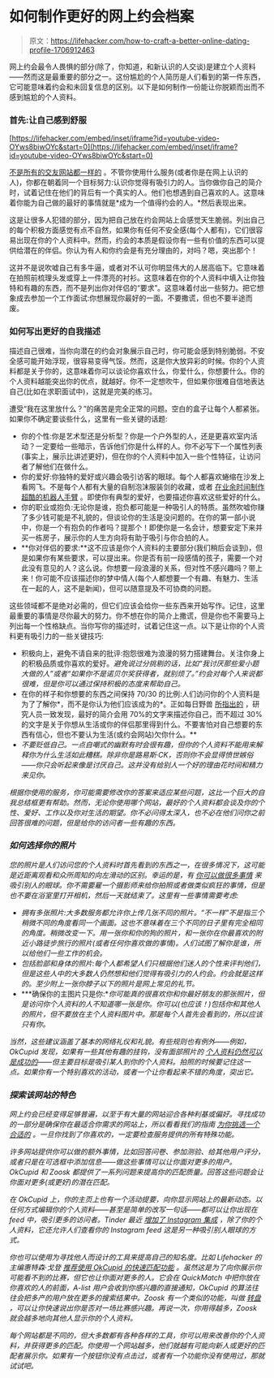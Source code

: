 # 如何制作更好的网上约会档案

> 原文：<https://lifehacker.com/how-to-craft-a-better-online-dating-profile-1706912463>

网上约会最令人畏惧的部分(除了，你知道，和新认识的人交谈)是建立个人资料——然而这是最重要的部分之一。这份尴尬的个人简历是人们看到的第一件东西，它可能意味着约会和未回复信息的区别。以下是如何制作一份能让你脱颖而出而不感到尴尬的个人资料。



### **首先:让自己感到舒服**

 [https://lifehacker.com/embed/inset/iframe?id=youtube-video-OYws8biwOYc&start=0](https://lifehacker.com/embed/inset/iframe?id=youtube-video-OYws8biwOYc&start=0) 

[不是所有的交友网站都一样的](http://lifehacker.com/which-online-dating-service-is-right-for-me-1506628817) 。不管你使用什么服务(或者你是在网上认识的人)，你都在朝着同一个目标努力:认识你觉得有吸引力的人。当你做你自己的简介时，试着记住在他们的背后有一个真实的人。他们也想遇到自己喜欢的人。这意味着你能为自己做的最好的事情就是*成为一个值得约会的人。*然后表现出来。

这是让很多人犯错的部分，因为把自己放在约会网站上会感觉天生脆弱。列出自己的每个积极方面感觉有点不自然，如果你有任何不安全感(每个人都有)，它们很容易出现在你的个人资料中。然而，约会的本质是假设你有一些有价值的东西可以提供给潜在的伴侣。你认为有人和你约会是有充分理由的，对吗？嗯，突出那个！

这并不是说吹嘘自己有多牛逼，或者对不认可你明显伟大的人居高临下。它意味着在拍照前梳理头发或穿上一件漂亮的衬衫。这意味着在你的个人资料中填入让你独特和有趣的东西，而不是列出你对伴侣的“要求”。这意味着付出一些努力。把它想象成去参加一个工作面试:你想展现你最好的一面。不要撒谎，但也不要半途而废。

### **如何写出更好的自我描述**

描述自己很难，当你向潜在的约会对象展示自己时，你可能会感到特别脆弱。不安全感可能开始浮现，很容易变得气馁。然而，这是你大放异彩的时候。你的个人资料都是关于你的，这意味着你可以谈论你喜欢什么，你爱什么，你想要什么。你的个人资料越能突出你的优点，就越好。你不一定想吹牛，但如果你很难自信地表达自己(比如在求职面试中)，这就是完美的练习。

遭受“我在这里放什么？”的痛苦是完全正常的问题。空白的盒子让每个人都紧张。如果你不确定要谈些什么，这里有一些关键的话题:

*   你的个性:你是艺术型还是分析型？你是一个户外型的人，还是更喜欢室内活动？一定要给一些暗示，告诉他们你是什么样的人。你不必写下一个属性列表(事实上，展示比讲述更好)，但在你的个人资料中加入一些个性特征，让访问者了解他们在做什么。
*   你的爱好:你独特的爱好或兴趣会吸引访客的眼球。每个人都喜欢蜷缩在沙发上看网飞。不是每个人都有大量的自制泡沫服装剑的收藏，或者 [在业余时间制作超酷的机器人手臂](http://lifehacker.com/build-a-kickass-robot-arm-the-perfect-arduino-project-1700643747) 。即使你有典型的爱好，也要描述你喜欢这些爱好的什么。
*   你的职业或抱负:无论你是谁，抱负都可能是一种吸引人的特质。虽然吹嘘你赚了多少钱可能是不礼貌的，但谈论你的生活是没问题的。在你的第一部小说中，你是一个有抱负的作者吗？提那个！即使你是一名会计，想要安定下来并买一栋房子，展示你的人生方向将有助于吸引与你合拍的人。
*   **你对伴侣的要求:**这不应该是你个人资料的主要部分(我们稍后会谈到)，但是如果你有某些要求，可以提出来。你是否有前一段感情的孩子，需要一个对此没有意见的人？这么说。你想要一段浪漫的关系，但对性不感兴趣吗？带上来！你可能不应该描述你的梦中情人(每个人都想要一个有趣、有魅力、生活在一起的人，这不是新闻)，但可以随意提及不可协商的问题。

这些领域都不是绝对必需的，但它们应该会给你一些东西来开始写作。记住，这里最重要的事情是尽你最大的努力。你不想在你的简介上撒谎，但是你也不需要马上列出每一个性格缺点。当你写你的描述时，试着记住这一点。以下是让你的个人资料更有吸引力的一些关键技巧:

*   积极向上，避免不请自来的批评:抱怨很难为浪漫的努力搭建舞台。关注你身上的积极品质或你喜欢的爱好。*避免说过分挑剔的话，比如“我讨厌那些爱小题大做的人”或者“如果你不是诺贝尔奖获得者，就别烦了。”约会对每个人来说都很难，但是你可以通过保持积极的态度来帮助自己。*
*   在你的样子和你想要的东西之间保持 70/30 的比例:人们访问你的个人资料是为了了解你*，而不是你认为他们应该成为的*。正如每日野兽 [所指出的](http://www.thedailybeast.com/articles/2015/02/12/eureka-scientists-decode-the-best-online-dating-profiles.html) ，研究人员一致发现，最好的简介会用 70%的文字来描述你自己，而不超过 30%的文字是关于你想从生活或你的伴侣那里得到什么。不要害怕对自己想要的东西有信心，但也不要认为生活(或约会网站)欠你什么。**
*   *不要贬低自己。一点自嘲式的幽默有时会很有趣，但你的个人资料不能用来解释你为什么生活如此糟糕。除非你是路易斯·CK，否则你不会显得愤世嫉俗——你只会听起来像是讨厌自己。这并没有给别人一个好的理由花时间和精力来见你。*

*根据你使用的服务，你可能需要修改你的答案来适应某些问题，这比一个巨大的自我总结框更有帮助。然而，无论你使用哪个网站，最好的个人资料都会谈及你的个性、爱好、工作以及你对生活的期望。你不必问得太深入，也不必在他们问你之前回答很难的问题，但是给你的访问者一些有趣的东西。*

### ***如何选择你的照片***

*您的照片是人们访问您的个人资料时首先看到的东西之一，在很多情况下，这可能是近距离观看和众所周知的向左滑动的区别。幸运的是，有 [你可以做很多事情](http://lifehacker.com/meet-more-people-with-better-online-dating-profile-pict-1570368128) 来吸引别人的眼球。你不需要雇一个摄影师来给你拍照或者做类似疯狂的事情，但是也不要在浴室里打开相机，然后一天就结束了。这里有一些事情需要考虑:* 

*   *拥有多张照片:大多数服务都允许你上传几张不同的照片。“不一样”不是指三个稍微不同的角度看同一个画面。这也不意味着在三个不同的日子里有完全相同的角度。稍微改变一下。用一张你和你的狗的照片，和一张你在你最喜欢的附近小路徒步旅行的照片(或者任何你喜欢做的事情)。人们试图了解你是谁，所以给他们一些工作的机会。*
*   *包括脸部和身体的照片:每个人都希望人们只根据他们迷人的个性来评判他们，但是这些人中的大多数人仍然想和他们觉得有吸引力的人约会。约会就是这样的。至少附上一张你脖子以下的照片是网上常见的礼节。*
*   ***确保你的主图片只是你:**你可能真的很喜欢你和你最好朋友的那张照片，但是访问你个人资料的人不知道哪一张是你。你可以(也应该！)包括你和其他人的照片，但不要放在主个人资料图片中。那是每个人首先会看到的，所以应该只有你。*

*当然，这些建议涵盖了基本的网络礼仪和礼貌。有些规则也有例外——例如，OkCupid 发现，如果有一些其他有趣的挂钩，没有面部照片的 [个人资料仍然可以是成功的](http://blog.okcupid.com/index.php/the-4-big-myths-of-profile-pictures/)——但主要目标是吸引某人到你的个人资料。拍照的时候要记住这一点。如果你有一个特别喜欢的活动，或者一个让你看起来不错的角度，突出它。*

### ***探索该网站的特色***

*网上约会已经变得足够普遍，以至于有大量的网站迎合各种利基或偏好。寻找成功的一部分是确保你在最适合你需求的网站上，所以看看我们的指南 [为你挑选一个合适的](http://lifehacker.com/which-online-dating-service-is-right-for-me-1506628817) 。一旦你找到了你喜欢的，一定要检查服务提供的所有特殊功能。*

*许多网站提供你可以做的额外事情，比如回答问卷、参加测验、给其他用户评分，或者只是在可选框中添加信息——做这些事情可以让你面对更多的用户。OkCupid 和 Zoosk 都提供了一系列问题来提高你的匹配质量。回答这些问题会让你面对更多(或更好)的潜在匹配。*

*在 OkCupid 上，你的主页上也有一个活动提要，向你显示网站上的最新动态。以任何方式编辑你的个人资料——甚至是简单的改写一句话——都可以让你出现在 feed 中，吸引更多的访问者。Tinder 最近 [增加了 Instagram 集成](http://blog.gotinder.com/post/116464058901/we-just-revamped-your-tinder-profile) ，除了你的个人资料，它还允许人们查看你的 Instagram feed 这是另一种吸引别人眼球的方式。*

*你也可以使用为寻找他人而设计的工具来提高自己的知名度。比如 Lifehacker 的主编惠特森·戈登 [推荐使用 OkCupid 的快速匹配功能](http://lifehacker.com/if-youve-been-fiddling-with-the-idea-of-online-dating-1506634615) 。虽然这是为了向你展示你可能看不到的比赛，但它也让你面对更多的人。它会在 QuickMatch 中把你放在你喜欢的人的前面，A-list 用户会收到你感兴趣的直接通知，OkCupid 的算法往往会把多产的用户放在更多的搜索结果中。Zoosk 有一个类似的功能，叫做 [转盘](https://zoosk.zendesk.com/entries/56494684-What-is-Carousel-and-how-do-I-use-it-) ，可以让你快速说出你是否对一场比赛感兴趣。再说一次，你用得越多，Zoosk 就会越多地向其他人显示你的个人资料。*

*每个网站都是不同的，但大多数都有各种各样的工具，你可以用来改善你的个人资料，并获得更多的匹配。你使用一个网站越多，他们就越有可能向新人或更好的匹配者展示你。如果有一个按钮你没有点击过，或者有一个功能你没有使用过，那就试试吧。*